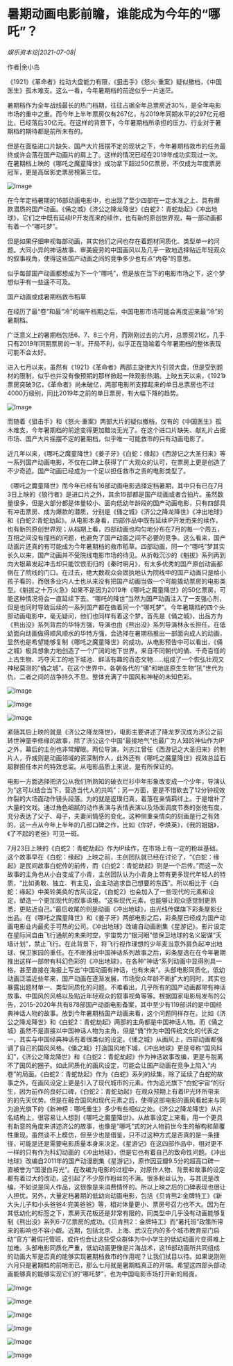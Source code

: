 # 暑期动画电影前瞻，谁能成为今年的“哪吒”？

*娱乐资本论|2021-07-08|*

作者|余小岛

《1921》《革命者》拉动大盘能力有限，《狙击手》《怒火·重案》疑似撤档，《中国医生》孤木难支。这么一看，今年暑期档的前途似乎一片迷茫。

暑期档作为全年战线最长的热门档期，往往占据全年总票房近30%，是全年电影市场的重中之重。而今年上半年票房仅有267亿，与2019年同期水平的297亿元相比，已经落后30亿元。在这样的背景下，今年暑期档所承担的压力、行业对于暑期档的期待都是前所未有的。

但是在面临进口片缺失、国产大片摇摆不定的现状之下，今年暑期档救市的任务最终或许会落在国产动画片的肩上了。这样的情况已经在2019年成功实现过一次。在暑期档上映的《哪吒之魔童降世》成功拿下超过50亿票房，不仅成为年度票房冠军，更是高居影史票房榜第三位。

![Image](https://mmbiz.qpic.cn/mmbiz_png/Thf7MtZSy5KWNJtR2DItibFSXM2koGtNTnl4NZlosZWichENhtT7AVsunupJGRsIDTCu2LhshGRr3vDxpx9WrGtA/640?wx_fmt=png&tp=webp&wxfrom=5&wx_lazy=1&wx_co=1)

在今年定档暑期的16部动画电影中，也出现了至少四部在一定水准之上、具有爆款潜质的国产动画。《俑之城》《济公之降龙降世》《白蛇2：青蛇劫起》《冲出地球》，它们之中既有延续IP开发而来的续作，也有新的原创世界观，每一部动画都有着一个“哪吒梦”。

但是如果仔细审视每部动画，其实他们之间也存在着题材同质化、类型单一的问题。大同小异的神话故事、审美疲劳的中国画风以及几乎一致地选择贴近年轻观众的叙事视角，使得这些国产动画之间的竞争多少也有点“内卷”的意思。

似乎每部国产动画都想成为下一个“哪吒”，但是放在当下的电影市场之下，这个梦想似乎有一些遥不可及。

国产动画或成暑期档救市稻草

在经历了最“卷”和最“冷”的端午档期之后，中国电影市场可能会再度迎来最“冷”的暑期档。

广泛意义上的暑期档包括6、7、8三个月，而刚刚过去的六月，总票房21亿，几乎只有2019年同期票房的一半。开局不利，似乎正在隐喻着今年暑期档的整体表现可能不会太好。

进入七月以来，虽然有《1921》《革命者》两部主旋律大片引领大盘，但是受到题材的限制，似乎也并没有像预期的那样掀起一阵观影热潮。上映五天以来，《1921》票房突破3亿，《革命者》尚未破亿，两部电影所支撑起来的单日总票房也不过4000万级别，同比2019年之前的单日票房，有大幅下降的趋势。

![Image](https://mmbiz.qpic.cn/mmbiz_jpg/Thf7MtZSy5KWNJtR2DItibFSXM2koGtNTvR4ibbIGNv93SdGAdSvib3b4ttNr5uroCTA8YSUOGIMKej0gpCLmq3icg/640?wx_fmt=jpeg&tp=webp&wxfrom=5&wx_lazy=1&wx_co=1)

而随着《狙击手》和《怒火·重案》两部大片的疑似撤档，仅有的《中国医生》孤木难支，今年暑期档的前途变得更加黯淡无光了。在这个进口片缺失、献礼片占据市场、国产大片摇摆不定的暑期档，似乎唯一可能救市的只有动画电影了。

近几年以来，《哪吒之魔童降世》《姜子牙》《白蛇：缘起》《西游记之大圣归来》等一系列国产动画电影，不仅在口碑上获得了广大观众的认可，在票房上更是创造了不少奇迹。国产动画已经成为一个足以担任救市之责的电影类型了。

《哪吒之魔童降世》而今年已经有16部动画电影选择定档暑期，其中只有已在7月3日上映的《狼行者》是进口片之外，其余15部都是国产动画或者合拍片。虽然数量很多，但是大部分都是体量较小、面向低幼年龄段的国产动画电影，只有四部具有冲击票房、成为爆款的潜质，分别是《俑之城》《济公之降龙降世》《冲出地球》和《白蛇2:青蛇劫起》。从电影本身看，四部作品中既有延续IP开发而来的续作，也有新的原创世界观；从档期上看，四部动画也均匀地分布在7月的每一个周五，互相之间没有撞档的问题，也避免了国产动画之间不必要的竞争。这么看来，国产动画片还真的有可能成为今年暑期档的救市稻草。四部动画，同一个“哪吒”梦其实长久以来，国产动画并不受院线电影市场的待见。从折戟沉沙的《魁拔》系列再到向大银幕发起冲击却只能饮恨而归的《秦时明月》，有太多优秀的国产原创动画都倒在了院线的门口。在过去，绝大数观众会固执地认为院线中的国产动画只是给小孩子看的，而很多业内人士也从来没有把国产动画当做一个可能撬动票房的电影类型。《魁拔之十万火急》如果不是因为2019年《哪吒之魔童降世》的50亿票房，可能这种情况将会一直延续下去。“哪吒的降世”当然为国产动画注入了一支强心剂，但是也同时导致后续的一系列国产都在做着同一个“哪吒梦”。今年暑期档的四个头部动画电影中，毫无疑问，他们也同样有着这个梦。首先是《俑之城》，出品方为《熊出没》系列背后的华特方强，导演也由《熊出没》系列导演林永长担任。在低幼面向动画做得顺风顺水的华特方强，会选择在暑期档推出一部面向成人的动画，显然也是希望能够复制《哪吒之魔童降世》的成功。从电影预告中可以看出，《俑之城》极具想象力地创造了一个广阔的地下世界，来自不同朝代的俑、千奇百怪的上古生物、巧夺天工的地下城池、鲜活有趣的百态文物……组成了一个恢弘壮观又神秘莫测的“俑之城”。在这个世界中，各朝各代的“俑”和地底原生生物“犼”世代为仇，二者之间的战争持久不息。整体充满了中国风和神秘的未知色彩。

![Image](https://mmbiz.qpic.cn/mmbiz_jpg/Thf7MtZSy5KWNJtR2DItibFSXM2koGtNT5iaRlZdBpEghBOqGuAFZhLNEHicSW8mzwVibLHwCACMU4I8nqoc46J9hw/640?wx_fmt=jpeg&tp=webp&wxfrom=5&wx_lazy=1&wx_co=1)

![Image](https://mmbiz.qpic.cn/mmbiz_jpg/Thf7MtZSy5KWNJtR2DItibFSXM2koGtNTdvk0yd3huVIqSL8Sappn8V3Wdwbq2kJRGBk9D8Xcu3OMWW6Y2vK3Sw/640?wx_fmt=jpeg&tp=webp&wxfrom=5&wx_lazy=1&wx_co=1)

![Image](https://mmbiz.qpic.cn/mmbiz_jpg/Thf7MtZSy5KWNJtR2DItibFSXM2koGtNTYVhqW7fZpZohlxCONlKbshpvm9mszUaHz7QTTwlKYdFTyUvB8klt4A/640?wx_fmt=jpeg&tp=webp&wxfrom=5&wx_lazy=1&wx_co=1)

紧随其后上映的就是《济公之降龙降世》，电影主要讲述了降龙罗汉成为济公之前转世神童李修缘的故事，除了济公这个中国“最接地气”也最广为人知的神仙作为IP之外，幕后的主创也非常耀眼。两位导演，刘志江曾任《西游记之大圣归来》的制片人，乔彧则是动画领域的资深制作人，此外还有《哪吒之魔童降世》视效总监石超群担任本片的特效总监。从电影品质上来说，是有所保证的。

电影一方面选择把济公从我们所熟知的破衣烂衫中年形象改变成一个少年，导演认为“这可以结合当下，营造当代人的共鸣”；另一方面，更是不惜砍去了12分钟视效炸裂的大场面动作镜头段落。为的就是返璞归真，着落在亲情羁绊上。于是增补了大量的文戏。通过角色细腻的动作表演与表情表演以及场面调度节奏的张弛有度，充分表达了父子、母子，夫妻间情感的变化。这种侧重亲情向的刻画是行之有效的，这一点从今年上半年的几部口碑之作，比如《你好，李焕英》，《我的姐姐》，《了不起的老爸》可见一斑。

7月23日上映的《白蛇2：青蛇劫起》作为IP续作，在市场上有一定的粉丝基础。这个故事早在《白蛇：缘起》上映之前，主创团队就已经在讨论了，“《白蛇：缘起》是民间故事白蛇传的前传，而《白蛇2：青蛇劫起》则是一个后传。”而这一次故事的主角也从小白变成了小青，主创团队认为小青身上带有更多现代年轻人的特质，“比如勇敢、独立、有主见，会主动追求自己想要的东西”。所以相比于《白蛇：缘起》中美轮美奂的古风设定，《白蛇2》也会加入了一些现代的元素和设定，塑造一个更加现代的叙事语境。“这些现代元素，也能够让观众感觉到更熟悉，更贴近自己。”最后收尾的则是动画《冲出地球》，由光线传媒旗下彩条屋影业出品。在《哪吒之魔童降世》和《姜子牙》两部电影之后，彩条屋已经成为国产动画电影业内最炙手可热的公司。《冲出地球》改编自动画剧集《星游记》。影片设定在星际间自由飞行通航的未来时空，宇宙势力“银河眼”借保卫地球的名义密谋“天墙计划”，禁止飞行。在此背景下，将飞行视作理想的少年麦当意外肩负起冲出地球、保卫家园的重任。在不断推出中国神话系列故事之后，彩条屋选在在今年暑期推出这样一部带有科幻色彩的《冲出地球》，在各种“神话”系列动画中显得别具一格，甚至直接在海报上写出“中国动画有神话，也有未来”。头部电影同质化，低幼动画泛滥近些年来，国产动画在逐渐发展，市场受众年龄不断扩大的同时，其实也暴露出题材单一、类型同质化的问题。不难看出，几乎所有的国产动画都带有神话故事、中国风的风格以及贴近年轻观众的叙事视角等等。根据国家电影局发布的公告，2015-2020年共有878部国产动画电影备案，其中至少有119部讲的是中国经典神话人物的故事。放到今年暑期档国产动画来看，这个问题同样存在。比如《济公之降龙降世》和《白蛇2：青蛇劫起》两部的主角都是中国神话人物。而《俑之城》虽然不是直接以中国神话人物为主角，但是“俑”作为中国传统文化的代表之一，其实与中国经典神话有着很类似的设定。《俑之城》从画风上，四部动画都强调了自己的国风风格。《俑之城》打造国风地下城，《冲出地球》更是号称“国风科幻”，《济公之降龙降世》和《白蛇2：青蛇劫起》作为神话故事改编，更是与脱离不了国风的圈子。如此同质化的画风设定，可能会让国产动画在竞争上陷入“内卷”的局面。《白蛇2：青蛇劫起》作为《白蛇》系列的续集，除了延续了白蛇的故事之外，在画风设定上更是引入了现代城市的元素。作为追光旗下“白蛇宇宙”的衍生，因为前作的良好口碑，《白蛇2：青蛇劫起》在观众预期上有着IP光环所带来的的先天优势。但是在融合国风和现代元素之后，使得这部电影的画风看起来与同为追光旗下的《新神榜：哪吒重生》多少有些相似之处。《济公之降龙降世》从片名结构上，很容易让人想到《哪吒之魔童降世》。从故事设定上来看，用一个更具有新意的角度来讲述济公的故事，也像是“哪吒”式的对人物前世今生的解构和颠覆性重现。虽然谈不上模仿，但至少也是借鉴，只不过这种方式是否真的是一条捷径，可能是还是需要电影质量本身来决定。《星游记》在这四部作品中，相对更不一样的只有作为科幻动画的《冲出地球》，但是它也有着自己的致命性问题。《冲出地球》改编自2011年的国产动漫剧集《星游记》，原作因豆瓣9.5分的超高口碑一直被誉为“国漫白月光”。在改编为电影的过程中，对原作人物、背景和故事的设定都有着过大的改动，这引起了不少原作粉丝的不满。很多粉丝认为，与其说是改编，不如说是同人作品，这很像是来消费情怀的。所以上映之后的口碑表现也很让人担忧。另外，大量定档暑期的低幼向动画电影，包括《贝肯熊2:金牌特工》《新大头儿子和小头爸爸4:完美爸爸》等，相对体量更小、票房号召力也不大。因为在其低幼化的标签之下，票房天花板还是非常有限的，同类型中几乎没有动画能够复制《熊出没》系列6-7亿票房的成功。《贝肯熊2：金牌特工》而“暑托班”政策所带来的影响也不容小觑。近期，包括北京、上海、武汉在内的多个城市教育部门启动“官方”暑假托管班，或许也会让这些受众群体为中小学生的低幼动画片变得难上加难。头部电影同质化严重，低幼动画更像是片海战术，这16部动画所共同组成的动画大军是否真的能够实现暑期档救市的作用呢？让我们拭目以待。如果说刚刚六月只是暑期档的前哨而已，那么七月就是暑期档真正的开端。希望这四部头部动画能够真的能够实现它们的“哪吒梦”，也为中国电影市场打开新的局面。

![Image](https://mmbiz.qpic.cn/mmbiz_jpg/Thf7MtZSy5KWNJtR2DItibFSXM2koGtNTEzIkvDPibyqMXAs6JeH3SfLcAtNek8Cnpn4c0jV5a08SyiboVh6T2C8A/640?wx_fmt=jpeg&tp=webp&wxfrom=5&wx_lazy=1&wx_co=1)

![Image](https://mmbiz.qpic.cn/mmbiz_jpg/Thf7MtZSy5KWNJtR2DItibFSXM2koGtNTPwLRZ88a7ziaBvcFlzMXF8XQjy96cj1TkvbhpvWA3kMLnFT8dZk6x9A/640?wx_fmt=jpeg&tp=webp&wxfrom=5&wx_lazy=1&wx_co=1)

![Image](https://mmbiz.qpic.cn/mmbiz_png/Thf7MtZSy5KWNJtR2DItibFSXM2koGtNTe6KicFufJvpGdrIoiaic64C1JSjsOHqB6Hu1PXpZvGI1Crib7N0gzY9dwg/640?wx_fmt=png&tp=webp&wxfrom=5&wx_lazy=1&wx_co=1)

![Image](https://mmbiz.qpic.cn/mmbiz_jpg/Thf7MtZSy5KWNJtR2DItibFSXM2koGtNT7eWIt8nqo6qhLwm4hZYXaYCNJtRkmC0qyzCtkMO8ETy8vEsk7Za91g/640?wx_fmt=jpeg&tp=webp&wxfrom=5&wx_lazy=1&wx_co=1)

![Image](https://mmbiz.qpic.cn/mmbiz_jpg/Thf7MtZSy5KWNJtR2DItibFSXM2koGtNTl3SWwVFu1NXrWrqhGZyYahfsYgaicVFwxhHTxdsd37MyfOpZKibjIibMQ/640?wx_fmt=jpeg&tp=webp&wxfrom=5&wx_lazy=1&wx_co=1)

![Image](https://mmbiz.qpic.cn/mmbiz_jpg/Thf7MtZSy5KWNJtR2DItibFSXM2koGtNTQRGeNe3vSwUIiaJDhFUYCkrOqLiajPswRMr3DAsZtibek3afFc9ic7NDow/640?wx_fmt=jpeg&tp=webp&wxfrom=5&wx_lazy=1&wx_co=1)

